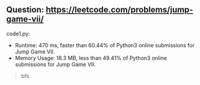 ## Question: https://leetcode.com/problems/jump-game-vii/

code1.py:
* Runtime: 470 ms, faster than 60.44% of Python3 online submissions for Jump Game VII.
* Memory Usage: 18.3 MB, less than 49.41% of Python3 online submissions for Jump Game VII.
> bfs
